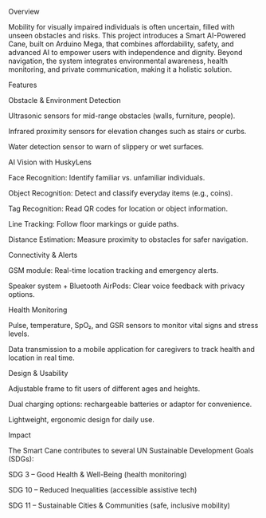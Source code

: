 Overview

Mobility for visually impaired individuals is often uncertain, filled with unseen obstacles and risks. This project introduces a Smart AI-Powered Cane, built on Arduino Mega, that combines affordability, safety, and advanced AI to empower users with independence and dignity. Beyond navigation, the system integrates environmental awareness, health monitoring, and private communication, making it a holistic solution.

Features

Obstacle & Environment Detection

Ultrasonic sensors for mid-range obstacles (walls, furniture, people).

Infrared proximity sensors for elevation changes such as stairs or curbs.

Water detection sensor to warn of slippery or wet surfaces.

AI Vision with HuskyLens

Face Recognition: Identify familiar vs. unfamiliar individuals.

Object Recognition: Detect and classify everyday items (e.g., coins).

Tag Recognition: Read QR codes for location or object information.

Line Tracking: Follow floor markings or guide paths.

Distance Estimation: Measure proximity to obstacles for safer navigation.

Connectivity & Alerts

GSM module: Real-time location tracking and emergency alerts.

Speaker system + Bluetooth AirPods: Clear voice feedback with privacy options.

Health Monitoring

Pulse, temperature, SpO₂, and GSR sensors to monitor vital signs and stress levels.

Data transmission to a mobile application for caregivers to track health and location in real time.

Design & Usability

Adjustable frame to fit users of different ages and heights.

Dual charging options: rechargeable batteries or adaptor for convenience.

Lightweight, ergonomic design for daily use.

Impact

The Smart Cane contributes to several UN Sustainable Development Goals (SDGs):

SDG 3 – Good Health & Well-Being (health monitoring)

SDG 10 – Reduced Inequalities (accessible assistive tech)

SDG 11 – Sustainable Cities & Communities (safe, inclusive mobility)
